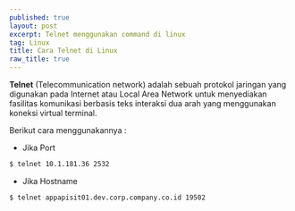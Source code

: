 ```yaml
---
published: true
layout: post
excerpt: Telnet menggunakan command di linux
tag: Linux
title: Cara Telnet di Linux
raw_title: true
---
```

**Telnet** (Telecommunication network) adalah sebuah protokol jaringan yang digunakan pada Internet atau Local Area Network untuk menyediakan fasilitas komunikasi berbasis teks interaksi dua arah yang menggunakan koneksi virtual terminal.

Berikut cara menggunakannya :

* Jika Port
```sh
$ telnet 10.1.181.36 2532
```

* Jika Hostname
```sh
$ telnet appapisit01.dev.corp.company.co.id 19502
```
